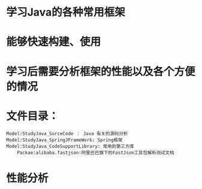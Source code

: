 # 学习Java的各种常用框架
# 能够快速构建、使用
# 学习后需要分析框架的性能以及各个方便的情况

# 文件目录：
    Model:StudyJava_SorceCode ： Java 有关的源码分析
    Model:StudyJava_SpringJFrameWork: Spring框架
    Model:StudyJava_CodeSupportLibrary: 常用的第三方库
        Packae:alibaba.fastjson:阿里巴巴旗下的FastJson工具包解析测试文档

# 性能分析